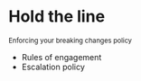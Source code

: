 # Hold the line
<sup>Enforcing your breaking changes policy</sup>


* Rules of engagement
* Escalation policy